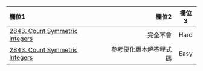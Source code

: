 | 欄位1 | 欄位2 | 欄位3 |
| :-- | --: |:--:|
| [2843. Count Symmetric Integers](https://github.com/Liavan0122/Liavan-Leetcodes/blob/main/Enumeration/3272.%20Find%20the%20Count%20of%20Good%20Integers.md)  | 完全不會 | Hard |
| [2843. Count Symmetric Integers](https://github.com/Liavan0122/Liavan-Leetcodes/blob/main/Enumeration/2843.%20Count%20Symmetric%20Integers.md)  | 參考優化版本解答程式碼  | Easy |

